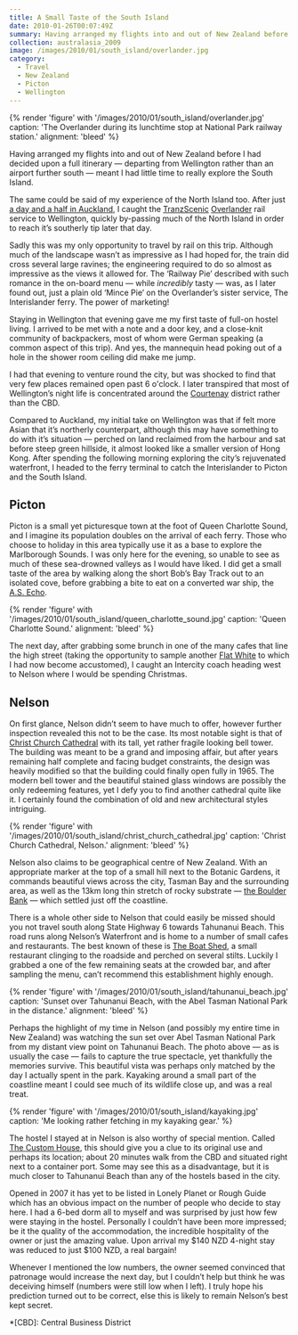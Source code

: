 ```yaml
---
title: A Small Taste of the South Island
date: 2010-01-26T00:07:49Z
summary: Having arranged my flights into and out of New Zealand before deciding upon an itinerary, meant I had little time to really explore the South Island.
collection: australasia_2009
image: /images/2010/01/south_island/overlander.jpg
category:
  - Travel
  - New Zealand
  - Picton
  - Wellington
---
```

{% render 'figure' with '/images/2010/01/south_island/overlander.jpg'
  caption: 'The Overlander during its lunchtime stop at National Park railway station.'
  alignment: 'bleed'
%}

Having arranged my flights into and out of New Zealand before I had decided upon a full itinerary — departing from Wellington rather than an airport further south — meant I had little time to really explore the South Island.

The same could be said of my experience of the North Island too. After just [a day and a half in Auckland][1], I caught the [TranzScenic][2] [Overlander][3] rail service to Wellington, quickly by-passing much of the North Island in order to reach it’s southerly tip later that day.

Sadly this was my only opportunity to travel by rail on this trip. Although much of the landscape wasn’t as impressive as I had hoped for, the train did cross several large ravines; the engineering required to do so almost as impressive as the views it allowed for. The ‘Railway Pie’ described with such romance in the on-board menu — while *incredibly* tasty — was, as I later found out, just a plain old ‘Mince Pie’ on the Overlander’s sister service, The Interislander ferry. The power of marketing!

Staying in Wellington that evening gave me my first taste of full-on hostel living. I arrived to be met with a note and a door key, and a close-knit community of backpackers, most of whom were German speaking (a common aspect of this trip). And yes, the mannequin head poking out of a hole in the shower room ceiling did make me jump.

I had that evening to venture round the city, but was shocked to find that very few places remained open past 6 o'clock. I later transpired that most of Wellington’s night life is concentrated around the [Courtenay][4] district rather than the CBD.

Compared to Auckland, my initial take on Wellington was that if felt more Asian that it’s northerly counterpart, although this may have something to do with it’s situation — perched on land reclaimed from the harbour and sat before steep green hillside, it almost looked like a smaller version of Hong Kong. After spending the following morning exploring the city’s rejuvenated waterfront, I headed to the ferry terminal to catch the Interislander to Picton and the South Island.

## Picton

Picton is a small yet picturesque town at the foot of Queen Charlotte Sound, and I imagine its population doubles on the arrival of each ferry. Those who choose to holiday in this area typically use it as a base to explore the Marlborough Sounds. I was only here for the evening, so unable to see as much of these sea-drowned valleys as I would have liked. I did get a small taste of the area by walking along the short Bob’s Bay Track out to an isolated cove, before grabbing a bite to eat on a converted war ship, the [A.S. Echo][5].

{% render 'figure' with '/images/2010/01/south_island/queen_charlotte_sound.jpg'
  caption: 'Queen Charlotte Sound.'
  alignment: 'bleed'
%}

The next day, after grabbing some brunch in one of the many cafes that line the high street (taking the opportunity to sample another [Flat White][6] to which I had now become accustomed), I caught an Intercity coach heading west to Nelson where I would be spending Christmas.

## Nelson

On first glance, Nelson didn’t seem to have much to offer, however further inspection revealed this not to be the case. Its most notable sight is that of [Christ Church Cathedral][7] with its tall, yet rather fragile looking bell tower. The building was meant to be a grand and imposing affair, but after years remaining half complete and facing budget constraints, the design was heavily modified so that the building could finally open fully in 1965. The modern bell tower and the beautiful stained glass windows are possibly the only redeeming features, yet I defy you to find another cathedral quite like it. I certainly found the combination of old and new architectural styles intriguing.

{% render 'figure' with '/images/2010/01/south_island/christ_church_cathedral.jpg'
  caption: 'Christ Church Cathedral, Nelson.'
  alignment: 'bleed'
%}

Nelson also claims to be geographical centre of New Zealand. With an appropriate marker at the top of a small hill next to the Botanic Gardens, it commands beautiful views across the city, Tasman Bay and the surrounding area, as well as the 13km long thin stretch of rocky substrate — [the Boulder Bank][8] — which settled just off the coastline.

There is a whole other side to Nelson that could easily be missed should you not travel south along State Highway 6 towards Tahunanui Beach. This road runs along Nelson’s Waterfront and is home to a number of small cafes and restaurants. The best known of these is [The Boat Shed][9], a small restaurant clinging to the roadside and perched on several stilts. Luckily I grabbed a one of the few remaining seats at the crowded bar, and after sampling the menu, can’t recommend this establishment highly enough.

{% render 'figure' with '/images/2010/01/south_island/tahunanui_beach.jpg'
  caption: 'Sunset over Tahunanui Beach, with the Abel Tasman National Park in the distance.'
  alignment: 'bleed'
%}

Perhaps the highlight of my time in Nelson (and possibly my entire time in New Zealand) was watching the sun set over Abel Tasman National Park from my distant view point on Tahunanui Beach. The photo above — as is usually the case — fails to capture the true spectacle, yet thankfully the memories survive. This beautiful vista was perhaps only matched by the day I actually spent in the park. Kayaking around a small part of the coastline meant I could see much of its wildlife close up, and was a real treat.

{% render 'figure' with '/images/2010/01/south_island/kayaking.jpg'
  caption: 'Me looking rather fetching in my kayaking gear.'
%}

The hostel I stayed at in Nelson is also worthy of special mention. Called [The Custom House][10], this should give you a clue to its original use and perhaps its location; about 20 minutes walk from the CBD and situated right next to a container port. Some may see this as a disadvantage, but it is much closer to Tahunanui Beach than any of the hostels based in the city.

Opened in 2007 it has yet to be listed in Lonely Planet or Rough Guide which has an obvious impact on the number of people who decide to stay here. I had a 6-bed dorm all to myself and was surprised by just how few were staying in the hostel. Personally I couldn’t have been more impressed; be it the quality of the accommodation, the incredible hospitality of the owner or just the amazing value. Upon arrival my $140 NZD 4-night stay was reduced to just $100 NZD, a real bargain!

Whenever I mentioned the low numbers, the owner seemed convinced that patronage would increase the next day, but I couldn’t help but think he was deceiving himself (numbers were still low when I left). I truly hope his prediction turned out to be correct, else this is likely to remain Nelson’s best kept secret.

[1]: /2010/01/auckland
[2]: http://www.tranzscenic.co.nz/
[3]: http://www.seat61.com/Overlander.htm
[4]: https://en.wikipedia.org/wiki/Courtenay_Quarter
[5]: http://www.theprow.org.nz/the-scow-echo/
[6]: https://en.wikipedia.org/wiki/Flat_white
[7]: https://en.wikipedia.org/wiki/Christ_Church_Cathedral,_Nelson
[8]: https://en.wikipedia.org/wiki/Boulder_Bank
[9]: http://www.boatshedcafe.co.nz/
[10]: http://www.customhousenelson.co.nz/

*[CBD]: Central Business District
